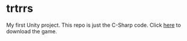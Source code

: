 # trtrrs

My first Unity project. This repo is just the C-Sharp code. Click [here](http://nickhollon.com/trtrrs.exe) to download the game.
